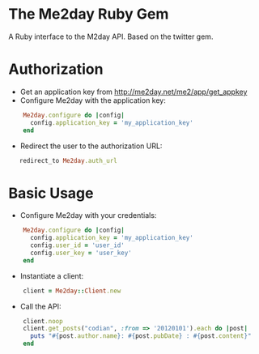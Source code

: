 # The Me2day Ruby Gem

A Ruby interface to the M2day API.  Based on the twitter gem.


Authorization
=====

 * Get an application key from http://me2day.net/me2/app/get_appkey
 * Configure Me2day with the application key:
```ruby
    Me2day.configure do |config|
      config.application_key = 'my_application_key'
    end
```

 * Redirect the user to the authorization URL:

```ruby
   redirect_to Me2day.auth_url
```
      
Basic Usage
=====

 * Configure Me2day with your credentials:

```ruby
    Me2day.configure do |config|
      config.application_key = 'my_application_key'
      config.user_id = 'user_id'
      config.user_key = 'user_key'
    end
```    

 * Instantiate a client:

```ruby
    client = Me2day::Client.new
```
    
 * Call the API:

```ruby
    client.noop
    client.get_posts("codian", :from => '20120101').each do |post|
      puts "#{post.author.name}: #{post.pubDate} : #{post.content}"
    end
```